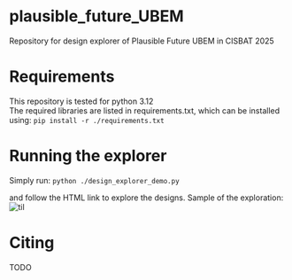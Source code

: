 # plausible_future_UBEM
 Repository for design explorer of Plausible Future UBEM in CISBAT 2025

# Requirements
This repository is tested for python 3.12  
The required libraries are listed in requirements.txt, which can be installed using:
``` pip install -r ./requirements.txt ```

# Running the explorer
Simply run: ``` python ./design_explorer_demo.py ```

and follow the HTML link to explore the designs.
Sample of the exploration:
![til](./demo.gif)

# Citing
TODO